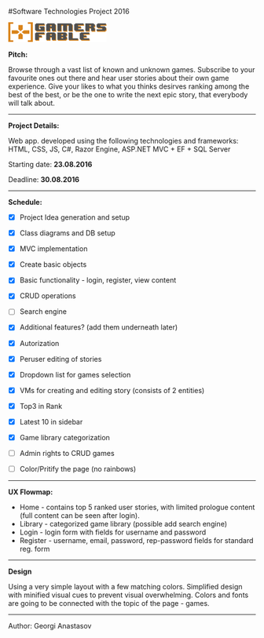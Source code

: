 #Software Technologies Project 2016

<img src="https://github.com/gvanastasov/Gamersfable/blob/master/screenshots/gamersfable_icon_large.jpg" width="200px" height="40px"/>


**Pitch:**

Browse through a vast list of known and unknown games. Subscribe to your favourite ones out there and hear user stories about their own game experience. Give your likes to what you thinks desirves ranking among the best of the best, or be the one to write the next epic story, that everybody will talk about.


- - -

**Project Details:**

Web app. developed using the following technologies and frameworks: HTML, CSS, JS, C#, Razor Engine, ASP.NET MVC + EF + SQL Server

Starting date: **23.08.2016**

Deadline: **30.08.2016**


- - -

**Schedule:**

- [x] Project Idea generation and setup
- [x] Class diagrams and DB setup
- [x] MVC implementation
- [x] Create basic objects
- [x] Basic functionality - login, register, view content
- [x] CRUD operations
- [ ] Search engine
- [x] Additional features? (add them underneath later)
- [x] Autorization
- [x] Peruser editing of stories
- [x] Dropdown list for games selection
- [x] VMs for creating and editing story (consists of 2 entities)
- [x] Top3 in Rank
- [x] Latest 10 in sidebar
- [x] Game library categorization
- [ ] Admin rights to CRUD games
- [ ] Color/Pritify the page (no rainbows)


- - -

**UX Flowmap:**

* Home  - contains top 5 ranked user stories, with limited prologue content (full content can be seen after login).
* Library - categorized game library (possible add search engine)
* Login - login form with fields for username and password
* Register - username, email, password, rep-password fields for standard reg. form


- - -

**Design**

Using a very simple layout with a few matching colors. Simplified design with minified visual cues to prevent visual overwhelming.
Colors and fonts are going to be connected with the topic of the page - games.


- - -

Author: Georgi Anastasov
